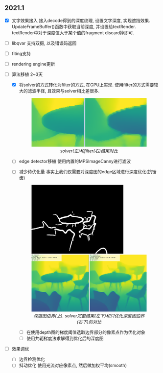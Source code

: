 ## 2021.1
- [x] 文字效果接入
    接入decode得到的深度纹理, 设置文字深度, 实现遮挡效果.
    UpdateFrameBuffer()函数中获取当前深度, 并设置给textRender.
    textRender中对于深度值大于某个值的fragment discard掉即可.

- [ ] libqvar
    支持双摄, 以及错误码返回

- [ ] fiting支持

- [ ] rendering engine更新


- [ ] 算法移植 2~3天
    - [x] 将solver的方式转化为filter的方式, 在GPU上实现.
        使用filter的方式需要较大的滤波半径, 且效果与solver相比差很多.
        <figure class="image">
        <img src="rc/depth_img_edge_filter.png">
        <em><center>solver(左)和filter(右)结果对比</center></em>
        </figure>

    - [ ] edge detector移植
        使用内置的MPSImageCanny进行滤波
    
    - [ ] 减少待优化量
        事实上我们仅需要对深度图的edge区域进行深度优化(抗锯齿)
        <figure class="image">
        <img src="rc/depth_edge_area.png" width=300>
        <img src="rc/depth_edge_partial_solve.png">
        <em><center>深度图边界(上). solver完整结果(左下)和只优化深度图边界(右下)的对比</center></em>
        </figure>

        - [ ] 在使用depth图的梯度阈值选取边界部分的像素点作为优化对象
        - [ ] 使用共轭梯度法求解得到优化后的深度图

- [ ] 效果调优
    - [ ] 边界检测优化
    - [ ] 抖动优化
        使用光流对应像素点, 然后做加权平均(smooth)